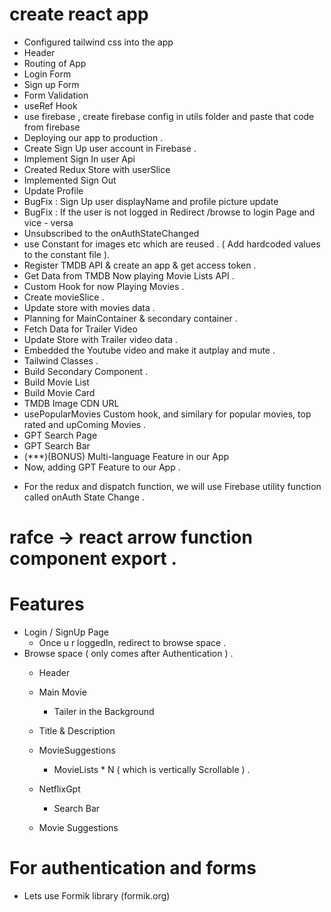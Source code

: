# create react app 
- Configured tailwind css into the app 
- Header 
- Routing of App 
- Login Form 
- Sign up Form 
- Form Validation 
- useRef Hook 
- use firebase , create firebase config in utils folder and      paste that code from firebase 
- Deploying our app to production . 
- Create Sign Up user account in Firebase . 
- Implement Sign In user Api 
- Created Redux Store with userSlice 
- Implemented Sign Out 
- Update Profile 
- BugFix : Sign Up user displayName and profile picture update 
- BugFix : If the user is not logged in Redirect /browse to login Page and vice - versa 
- Unsubscribed to the onAuthStateChanged 
- use Constant for  images etc which are reused .  ( Add hardcoded values to the constant file ). 
- Register TMDB API & create an app & get access token . 
- Get Data from TMDB Now playing Movie Lists  API . 
- Custom Hook for now Playing Movies . 
- Create movieSlice . 
- Update store with movies data . 
- Planning for MainContainer & secondary container . 
- Fetch Data for Trailer Video 
- Update Store with Trailer video data . 
- Embedded the Youtube video and make it autplay and mute . 
- Tailwind Classes . 
- Build Secondary Component . 
- Build Movie List 
- Build Movie Card 
- TMDB Image CDN URL 
- usePopularMovies Custom hook, and similary for popular movies, top rated and upComing Movies . 
- GPT Search Page
- GPT Search Bar 
- (***)(BONUS) Multi-language Feature in our App  
- Now, adding GPT Feature to our App  .  




* For the redux and dispatch function, we will use Firebase utility function called  onAuth State  Change . 


# rafce -> react arrow function component export . 


# Features 
- Login / SignUp Page 
  - Once u r loggedIn, redirect to browse space . 
- Browse space ( only comes after Authentication ) .  
    - Header 
    - Main Movie 
       - Tailer in the  Background 
	- Title & Description 
	- MovieSuggestions 
		- MovieLists * N ( which is vertically Scrollable ) . 

   - NetflixGpt 
        - Search Bar 
	- Movie Suggestions 


# For authentication and forms 
   - Lets use Formik library (formik.org)